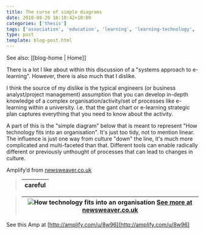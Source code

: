 ```yaml
---
title: The curse of simple diagrams
date: 2010-08-20 16:10:42+10:00
categories: ['thesis']
tags: ['association', 'education', 'learning', 'learning-technology', 'technology']
type: post
template: blog-post.html
---
```


See also: [[blog-home | Home]]

There is a lot I like about within this discussion of a "systems approach to e-learning". However, there is also much that I dislike.  
  
I think the source of my dislike is the typical engineers (or business analyst/project management) assumption that you can develop in-depth knowledge of a complex organisation/activity/set of processes like e-learning within a university. i.e. that the gant chart or e-learning strategic plan captures everything that you need to know about the activity.  
  
A part of this is the "simple diagram" below that is meant to represent "How technology fits into an organisation". It's just too tidy, not to mention linear. The influence is just one way from culture "down" the line, it's much more complicated and multi-faceted than that. Different tools can enable radically different or previously unthought of processes that can lead to changes in culture.

Amplify’d from [newsweaver.co.uk](http://newsweaver.co.uk/alt/e_article001484468.cfm "http://newsweaver.co.uk/alt/e_article001484468.cfm")

> | careful |
> | --- |

> |   ![How technology fits into an organisation](images/1CEC496B-FA31-484F-B545-C9FBCAD95D1D)  [See more at newsweaver.co.uk](http://newsweaver.co.uk/alt/e_article001484468.cfm "http://newsweaver.co.uk/alt/e_article001484468.cfm") |
> | --- |

See this Amp at [http://amplify.com/u/8w96](http://amplify.com/u/8w96)